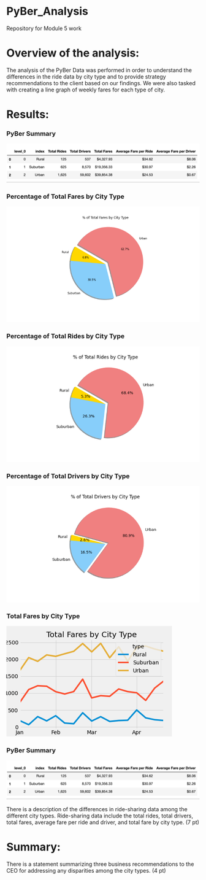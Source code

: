 # PyBer_Analysis
Repository for Module 5 work



# Overview of the analysis:

The analysis of the PyBer Data was performed in order to understand the differences in the ride data by city type and to provide strategy recommendations to the client based on our findings. We were also tasked with creating a line graph of weekly fares for each type of city.

# Results:
### PyBer Summary

![](/analysis/Pyber_Summary_Df.png)

### Percentage of Total Fares by City Type

![](/analysis/Fig5.png) 


### Percentage of Total Rides by City Type

![](/analysis/Fig6.png)

### Percentage of Total Drivers by City Type

![](/analysis/Fig7.png)

### Total Fares by City Type

![](/analysis/Pyber_fare_summary.png)

### PyBer Summary

![](/analysis/Pyber_Summary_Df.png)


There is a description of the differences in ride-sharing data among the different city types. Ride-sharing data include the total rides, total drivers, total fares, average fare per ride and driver, and total fare by city type. (7 pt)

# Summary:

There is a statement summarizing three business recommendations to the CEO for addressing any disparities among the city types. (4 pt)
